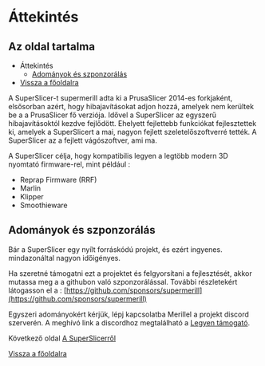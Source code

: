 # Áttekintés

## Az oldal tartalma

* Áttekintés
  * [Adományok és szponzorálás]() 
* [Vissza a főoldalra](../superslicer.html)

A SuperSlicer-t supermerill adta ki a PrusaSlicer 2014-es forkjaként, elsősorban azért, hogy hibajavításokat adjon hozzá, amelyek nem kerültek be a a PrusaSlicer fő verziója. Idővel a SuperSlicer az egyszerű hibajavításoktól kezdve fejlődött. Ehelyett fejlettebb funkciókat fejlesztettek ki, amelyek a SuperSlicert a mai, nagyon fejlett szeletelőszoftverré tették. A SuperSlicer az a fejlett vágószoftver, ami ma.

A SuperSlicer célja, hogy kompatibilis legyen a legtöbb modern 3D nyomtató firmware-rel, mint például :

* Reprap Firmware \(RRF\)
* Marlin
* Klipper
* Smoothieware

## Adományok és szponzorálás

Bár a SuperSlicer egy nyílt forráskódú projekt, és ezért ingyenes. mindazonáltal nagyon időigényes.

Ha szeretné támogatni ezt a projektet és felgyorsítani a fejlesztését, akkor mutassa meg a a githubon való szponzorálással. További részletekért látogasson el a : [https://github.com/sponsors/supermerill](https://github.com/sponsors/supermerill)

Egyszeri adományokért kérjük, lépj kapcsolatba Merillel a projekt discord szerverén. A meghívó link a discordhoz megtalálható a [Legyen támogató](getting-support.md).

Következő oldal [A SuperSlicerről](about_superslicer/about_superslicer.md)

[Vissza a főoldalra](superslicer.html)

